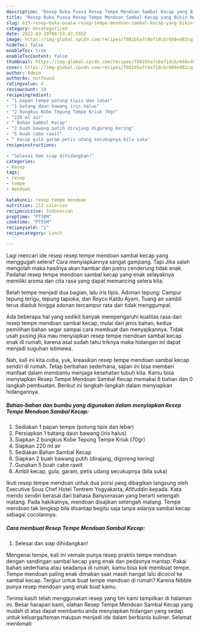 ```yaml
---
description: "Resep Buka Puasa Resep Tempe Mendoan Sambal Kecap yang Bikin Ngiler"
title: "Resep Buka Puasa Resep Tempe Mendoan Sambal Kecap yang Bikin Ngiler"
slug: 615-resep-buka-puasa-resep-tempe-mendoan-sambal-kecap-yang-bikin-ngiler
category: Uncategorized
date: 2022-03-28T08:53:42.555Z
image: https://img-global.cpcdn.com/recipes/f881b5a7c0af1dcb/680x482cq70/resep-tempe-mendoan-sambal-kecap-foto-resep-utama.jpg
hideToc: false
enableToc: true
enableTocContent: false
thumbnail: https://img-global.cpcdn.com/recipes/f881b5a7c0af1dcb/680x482cq70/resep-tempe-mendoan-sambal-kecap-foto-resep-utama.jpg
cover: https://img-global.cpcdn.com/recipes/f881b5a7c0af1dcb/680x482cq70/resep-tempe-mendoan-sambal-kecap-foto-resep-utama.jpg
author: Admin
authorAv: notfound
ratingvalue: 4
reviewcount: 10
recipeingredient:
- "1 papan tempe potong tipis dan lebar"
- "1 batang daun bawang iris halus"
- "2 bungkus Kobe Tepung Tempe Kriuk 70gr"
- "220 ml air"
- " Bahan Sambal Kecap"
- "2 buah bawang putih dirajang digoreng kering"
- "5 buah cabe rawit"
- " kecap gula garam petis udang secukupnya bila suka"
recipeinstructions:

- "Selesai dan siap dihidangkan!"
categories:
- Resep
tags:
- resep
- tempe
- mendoan

katakunci: resep tempe mendoan 
nutrition: 212 calories
recipecuisine: Indonesian
preptime: "PT30M"
cooktime: "PT55M"
recipeyield: "1"
recipecategory: Lunch

---
```



Lagi mencari ide resep resep tempe mendoan sambal kecap yang menggugah selera? Cara menyiapkannya sangat gampang. Tapi Jika salah mengolah maka hasilnya akan hambar dan justru cenderung tidak enak. Padahal resep tempe mendoan sambal kecap yang enak selayaknya memiliki aroma dan cita rasa yang dapat memancing selera kita.


Belah tempe menjadi dua bagian, lalu iris tipis. Adonan tepung: Campur tepung terigu, tepung tapioka, dan Royco Kaldu Ayam. Tuang air sambil terus diaduk hingga adonan tercampur rata dan tidak menggumpal.

Ada beberapa hal yang sedikit banyak mempengaruhi kualitas rasa dari resep tempe mendoan sambal kecap, mulai dari jenis bahan, kedua pemilihan bahan segar sampai cara membuat dan menyajikannya. Tidak usah pusing jika mau menyiapkan resep tempe mendoan sambal kecap enak di rumah, karena asal sudah tahu triknya maka hidangan ini dapat menjadi suguhan istimewa.


Nah, kali ini kita coba, yuk, kreasikan resep tempe mendoan sambal kecap sendiri di rumah. Tetap berbahan sederhana, sajian ini bisa memberi manfaat dalam membantu menjaga kesehatan tubuh kita. Kamu bisa menyiapkan Resep Tempe Mendoan Sambal Kecap memakai 8 bahan dan 0 langkah pembuatan. Berikut ini langkah-langkah dalam menyiapkan hidangannya.

<!--inarticleads1-->

##### Bahan-bahan dan bumbu yang digunakan dalam menyiapkan Resep Tempe Mendoan Sambal Kecap:

1. Sediakan 1 papan tempe (potong tipis dan lebar)
1. Persiapkan 1 batang daun bawang (iris halus)
1. Siapkan 2 bungkus Kobe Tepung Tempe Kriuk (70gr)
1. Siapkan 220 ml air
1. Sediakan  Bahan Sambal Kecap
1. Siapkan 2 buah bawang putih (dirajang, digoreng kering)
1. Gunakan 5 buah cabe rawit
1. Ambil  kecap, gula, garam, petis udang secukupnya (bila suka)


Ikuti resep tempe mendoan untuk dua porsi yang dibagikan langsung oleh Executive Sous Chef Hotel Tentrem Yogyakarta, Afifuddin kepada. Kata mendo sendiri berasal dari bahasa Banyumasan yang berarti setengah matang. Pada hakikatnya, mendoan disajikan setengah matang. Tempe mendoan tak lengkap bila disantap begitu saja tanpa adanya sambal kecap sebagai cocolannya. 

<!--inarticleads2-->

##### Cara membuat Resep Tempe Mendoan Sambal Kecap:


1. Selesai dan siap dihidangkan!

Mengenai tempe, kali ini vemale punya resep praktis tempe mendoan dengan sandingan sambal kecap yang enak dan pedasnya mantap. Pakai bahan sederhana atau seadanya di rumah, kamu bisa kok membuat tempe. Tempe mendoan paling enak dimakan saat masih hangat lalu dicocol ke sambal kecap. Tergiur untuk buat tempe mendoan di rumah? Karena Nibble punya resep mendoan yang enak buat kamu. 

Terima kasih telah menggunakan resep yang tim kami tampilkan di halaman ini. Besar harapan kami, olahan Resep Tempe Mendoan Sambal Kecap yang mudah di atas dapat membantu anda menyiapkan hidangan yang sedap untuk keluarga/teman maupun menjadi ide dalam berbisnis kuliner. Selamat menikmati
